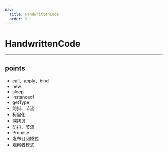 ```yaml
---
nav:
  title: HandwrittenCode
  order: 9
---
```


# HandwrittenCode

---

## points

- call、apply、bind
- new
- sleep
- instanceof
- getType
- 防抖、节流
- 柯里化
- 深拷贝
- 防抖、节流
- Promise
- 发布订阅模式
- 观察者模式
